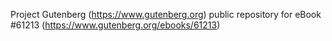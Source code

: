 Project Gutenberg (https://www.gutenberg.org) public repository for
eBook #61213 (https://www.gutenberg.org/ebooks/61213)
